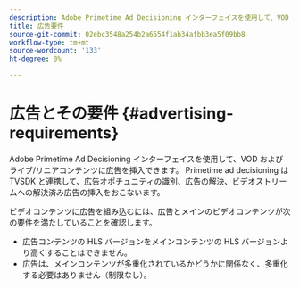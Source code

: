 ```yaml
---
description: Adobe Primetime Ad Decisioning インターフェイスを使用して、VOD およびライブ/リニアコンテンツに広告を挿入できます。 Primetime ad decisioning は TVSDK と連携して、広告オポチュニティの識別、広告の解決、ビデオストリームへの解決済み広告の挿入をおこないます。
title: 広告要件
source-git-commit: 02ebc3548a254b2a6554f1ab34afbb3ea5f09bb8
workflow-type: tm+mt
source-wordcount: '133'
ht-degree: 0%

---
```


# 広告とその要件 {#advertising-requirements}

Adobe Primetime Ad Decisioning インターフェイスを使用して、VOD およびライブ/リニアコンテンツに広告を挿入できます。 Primetime ad decisioning は TVSDK と連携して、広告オポチュニティの識別、広告の解決、ビデオストリームへの解決済み広告の挿入をおこないます。

<!--<a id="section_282A8000A8BF4860A24F0D3F1A19BC9E"></a>-->

ビデオコンテンツに広告を組み込むには、広告とメインのビデオコンテンツが次の要件を満たしていることを確認します。

* 広告コンテンツの HLS バージョンをメインコンテンツの HLS バージョンより高くすることはできません。
* 広告は、メインコンテンツが多重化されているかどうかに関係なく、多重化する必要はありません（制限なし）。
